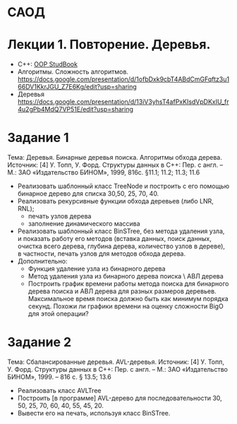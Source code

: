 # САОД

# Лекции 1. Повторение. Деревья.
- C++: [OOP StudBook](https://raw.githubusercontent.com/VetrovSV/OOP/master/OOP_StudBook_upd.pdf)
- Алгоритмы. Сложность алгоритмов. 
https://docs.google.com/presentation/d/1ofbDxk9cbT4ABdCmGFqftz3u166DV1KkrJGU_Z7E6Kg/edit?usp=sharing
- Деревья
https://docs.google.com/presentation/d/13iV3yhsT4afPxKIsdVpDKxIU_fr4u2gPb4MdQ7VP51E/edit?usp=sharing



# Задание 1
Тема: Деревья. Бинарные деревья поиска. Алгоритмы обхода дерева.
Источник: [4] У. Топп, У. Форд. Структуры данных в С++: Пер. с англ. – М.:
ЗАО «Издательство БИНОМ», 1999, 816с. §11.1; 11.2; 11.3; 11.6

- Реализовать шаблонный класс TreeNode и построить с его помощью бинарное
дерево для списка <int> 30,50, 25, 70, 40.
- Реализовать рекурсивные функции обхода деревьев (либо LNR, RNL); 
    - печать узлов дерева 
    - заполнение динамического массива
- Реализовать шаблонный класс BinSTree, без метода удаления узла, и показать работу его методов (вставка данных, поиск данных, очистка всего дерева, глубина дерева, количество узлов в дереве), в частности, печать узлов для методов обхода дерева.
- Дополнительно:
    - Функция удаление узла из бинарного дерева
    - Метод удаления узла из бинарного дерева поиска \ АВЛ дерева
    - Построить график времени работы метода поиска для бинарного дерева поиска и АВЛ дерева для разных размеров деревьев. Максимальное время поиска должно быть как минимум порядка секунд. Похожи ли графики времени на оценку сложности BigO для этой операции?


# Задание 2
Тема: Сбалансированные деревья. AVL-деревья.
Источник: [4] У. Топп, У. Форд. Структуры данных в С++: Пер. с англ. –
М.: ЗАО «Издательство БИНОМ», 1999. – 816 с. § 13.5; 13.6
- Реализовать класс AVLTree
- Построить [в программе] AVL-дерево для последовательности <int> 30, 50, 25, 70, 60, 40, 55, 45, 20.
- Вывести его на печать, используя класс BinSTree.
